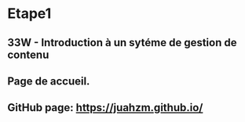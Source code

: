 # Etape1
## 33W  - Introduction à un sytéme de gestion de contenu
## Page de accueil.
## GitHub page:  https://juahzm.github.io/


